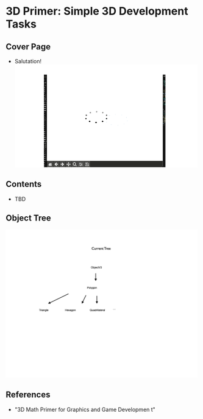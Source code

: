 # 3D Primer: Simple 3D Development Tasks

## Cover Page
* Salutation!
![cool gif](media/spin_anim.gif)

## Contents 
* TBD

## Object Tree 
![object tree](media/objectTree.1.png)

## References
- "3D Math Primer for Graphics and Game Developmen t" 

